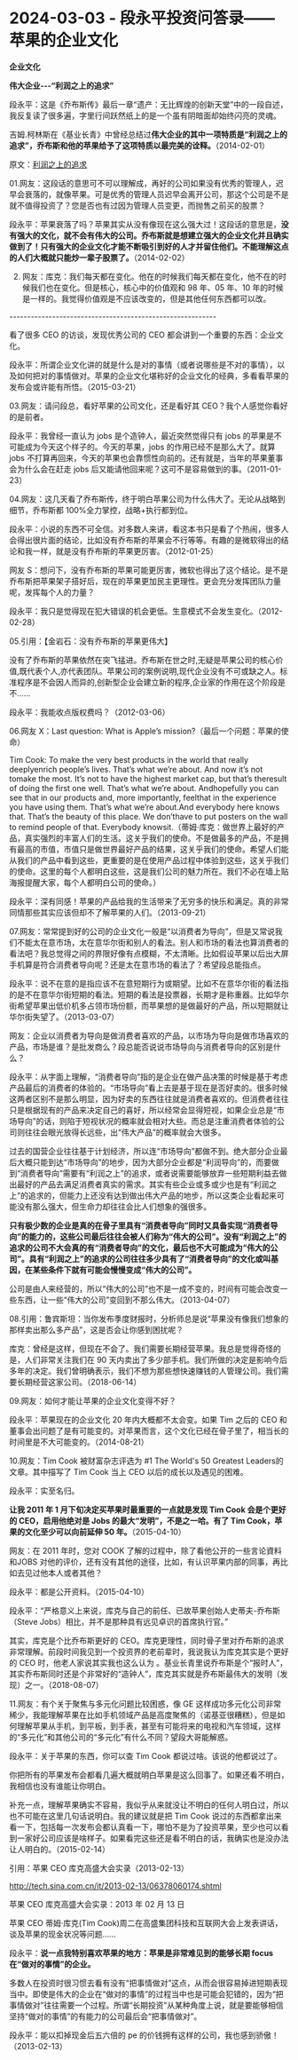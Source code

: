 # 2024-03-03 - 段永平投资问答录——苹果的企业文化

**企业文化**

**伟大企业---“利润之上的追求”**

段永平：这是《乔布斯传》最后一章“遗产：无比辉煌的创新天堂”中的一段自述，我反复读了很多遍，字里行间跃然纸上的是一个虽有阴暗面却始终闪亮的灵魂。

吉姆.柯林斯在《基业长青》中曾经总结过**伟大企业的其中一项特质是“利润之上的追求”，乔布斯和他的苹果给予了这项特质以最完美的诠释。**（2014-02-01）

原文：[利润之上的追求](http://mp.weixin.qq.com/s?__biz=MzUyMTcxODYyMw==&mid=2247484335&idx=1&sn=e3d26f93e3dd221dbc2f3c62498fb66c&chksm=f9d79d9fcea014899072c8fa89170414ee243640662c18e850aa5345a527ae746a303f9b85c0&scene=21#wechat_redirect)

01.网友：这段话的意思可不可以理解成，再好的公司如果没有优秀的管理人，迟早会衰落的，就像苹果。可是优秀的管理人员迟早会离开公司，那这个公司是不是就不值得投资了？您是否也有过因为管理人员变更，而抛售之前买的股票？

段永平：苹果衰落了吗？苹果其实从没有像现在这么强大过！这段话的意思是，**没有强大的文化，就不会有伟大的公司。乔布斯就是想建立强大的企业文化并且确实做到了！只有强大的企业文化才能不断吸引到好的人才并留住他们。不能理解这点的人们大概就只能炒一辈子股票了。**（2014-02-02）

02. 网友：库克：我们每天都在变化。他在的时候我们每天都在变化，他不在的时候我们也在变化。但是核心，核心中的价值观和 98 年、05 年、10 年的时候是一样的。我觉得价值观是不应该改变的，但是其他任何东西都可以改。

---------------------------------------------------------- 

看了很多 CEO 的访谈，发现优秀公司的 CEO 都会讲到一个重要的东西：企业文化。

段永平：所谓企业文化讲的就是什么是对的事情（或者说哪些是不对的事情），以及如何把对的事情做对。苹果的企业文化堪称好的企业文化的经典，多看看苹果的发布会或许能有所悟。（2015-03-21）

03.网友：请问段总，看好苹果的公司文化，还是看好其 CEO？我个人感觉你看好的是前者。

段永平：我曾经一直认为 jobs 是个造钟人，最近突然觉得只有 jobs 的苹果是不可能成为今天这个样子的。今天的苹果，jobs 的作用已经不是那么大了。就算jobs 不打算再回来，今天的苹果也会靠惯性向前的。还有就是，当年的苹果董事会为什么会在赶走 jobs 后又能请他回来呢？这可不是容易做到的事。（2011-01-23）

04.网友：这几天看了乔布斯传，终于明白苹果公司为什么伟大了。无论从战略到细节，乔布斯都 100%全力掌控，战略+执行都到位。

段永平：小说的东西不可全信。对多数人来讲，看这本书只是看了个热闹，很多人会得出很片面的结论，比如没有乔布斯的苹果会不行等等。有趣的是微软得出的结论和我一样，就是没有乔布斯的苹果更厉害。（2012-01-25）

网友 S：想问下，没有乔布斯的苹果可能更厉害，微软也得出了这个结论。是不是乔布斯把苹果架子搭好后，现在的苹果更加民主更理性。更会充分发挥团队力量呢，发挥每个人的力量？

段永平：我只是觉得现在犯大错误的机会更低。生意模式不会发生变化。（2012-02-28）

05.引用：【金岩石：没有乔布斯的苹果更伟大】

没有了乔布斯的苹果依然在突飞掹进。乔布斯在世之时,无疑是苹果公司的核心价值,既代表个人,亦代表团队。苹果公司的案例说明,现代企业没有不可或缺之人。标准程序是不会因人而异的,创新型企业会建立新的程序,企业家的作用在这个阶段是不……

段永平：我能收点版权费吗？（2012-03-06）

06.网友 X：Last question: What is Apple’s mission?（最后一个问题：苹果的使命）

Tim Cook: To make the very best products in the world that really deeplyenrich people’s lives. That’s what we’re about. And now it’s not tomake the most. It’s not to have the highest market cap, but that’s theresult of doing the first one well. That’s what we’re about. Andhopefully you can see that in our products and, more importantly, feelthat in the experience you have using them. That’s what we’re about.And everybody here knows that. That’s the beauty of this place. We don’thave to put posters on the wall to remind people of that. Everybody knowsit.（蒂姆·库克：做世界上最好的产品，真实强烈的丰富人们的生活。这关乎我们的使命。不是做最多的产品，不是拥有最高的市值，市值只是做世界最好产品的结果，这关乎我们的使命。希望人们能从我们的产品中看到这些，更重要的是在使用产品过程中体验到这些，这关乎我们的使命。这里的每个人都明白这些，这是我们公司的魅力所在。我们不必在墙上贴海报提醒大家，每个人都明白公司的使命。）

段永平：深有同感！苹果的产品给我的生活带来了无穷多的快乐和满足。真的非常同情那些其实应该但却不了解苹果的人们。（2013-09-21）

07.网友：常常提到好的公司的企业文化一般是“以消费者为导向”，但是又常说我们不能太在意市场，太在意华尔街和别人的看法。别人和市场的看法也算消费者的看法吧？我总觉得之间的界限好像有点模糊，不太清晰。比如假设苹果以后出大屏手机算是符合消费者导向呢？还是太在意市场的看法了？希望段总能指点。

段永平：说不在意的是指应该不在意短期行为或期望。比如不在意华尔街的看法指的是不在意华尔街短期的看法。短期的看法是投票器，长期才是称重器。比如华尔街希望苹果出低价机多占领市场份额，而苹果想的是做最好的产品，所以短期就让华尔街失望了。（2013-03-07）

网友：企业以消费者为导向是做消费者喜欢的产品，以市场为导向是做市场喜欢的产品，市场是谁？是批发商么？段总能否说说市场导向与消费者导向的区别是什么？

段永平：从字面上理解，“消费者导向”指的是企业在做产品决策的时候是基于考虑产品最后的消费者的体验的。“市场导向”看上去是基于现在是否好卖的。很多时候这两者区别不是那么明显，因为好卖的东西往往就是消费者喜欢的。但消费者往往只是根据现有的产品来决定自己的喜好，所以经常会显得短视，如果企业总是“市场导向”的话，则陷于短视状况的概率就会相对大些。而总是注重消费者体验的公司则往往会眼光放得长远些，出“伟大产品”的概率就会大很多。

过去的国营企业往往基于计划经济，所以连“市场导向”都做不到。绝大部分企业最后大概只能到达“市场导向”的地步，因为大部分企业都是“利润导向”的，而要做到“消费者导向”需要有“利润之上”的追求，或者说需要能够放弃一些短期利益去做出最好的产品去满足消费者真实的需求。其实有些企业或多或少也是有“利润之上”的追求的，但能力上还没有达到做出伟大产品的地步，所以这类企业看起来可能没有那么强大，但生命力却往往会比人们想象的强很多。

**只有极少数的企业是真的在骨子里具有“消费者导向”同时又具备实现“消费者导向”的能力的，这些公司最后往往会被人们称为“伟大的公司”。没有“利润之上”的追求的公司不大会真的有“消费者导向”的文化，最后也不大可能成为“伟大的公司”。具有“利润之上”的追求的公司往往多少具有了“消费者导向”的文化或叫基因，在某些条件下就有可能会慢慢变成“伟大的公司”。**

公司是由人来经营的，所以“伟大的公司”也不是一成不变的，时间有可能会改变一些东西，让一些“伟大的公司”变回到不那么伟大。（2013-04-07）

08.引用：鲁宾斯坦：当你发布季度财报时，分析师总是说“苹果没有像我们想象的那样卖出那么多产品”，这是否会让你感到困扰呢？

库克：曾经是这样，但现在不会了。我们需要长期经营苹果。我总是觉得奇怪的是，人们非常关注我们在 90 天内卖出了多少部手机。我们所做的决定是影响今后多年的决定。我们曾明确表示，我们不想为那些想快速赚钱的人管理公司。我们需要长期经营这家公司。（2018-06-14）

09.网友：如何才能让苹果的企业文化变得不好？

段永平：苹果现在的企业文化 20 年内大概都不太会变。如果 Tim 之后的 CEO 和董事会出问题了是有可能变的。对苹果而言，这个文化已经在骨子里了，相当长的时间里是不大可能变的。（2014-08-21）

10.网友：Tim Cook 被财富杂志评选为 #1 The World's 50 Greatest Leaders的文章。其中描写了 Tim Cook 当上 CEO 以后的成长以及遇见的困难。

段永平：实至名归。

**让我 2011 年 1 月下旬决定买苹果时最重要的一点就是发现 Tim Cook 会是个更好的 CEO，启用他绝对是 Jobs 的最大“发明”，不是之一哈。有了 Tim Cook，苹果的文化至少可以向前延伸 50 年。**（2015-04-10）

网友：在 2011 年时，您对 COOK 了解的过程中，除了看他公开的一些言论資料和JOBS 对他的评价，还有没有其他的途径，比如，有认识苹果内部的同事，再比如去见过他本人或者其他？

段永平：都是公开资料。（2015-04-10）

段永平：“严格意义上来说，库克与自己的前任、已故苹果创始人史蒂夫-乔布斯（Steve Jobs）相比，并不是那种具有远见卓识的首席执行官。”

其实，库克是个比乔布斯更好的 CEO。库克更理性，同时骨子里对乔布斯的追求非常理解。前段时间我见到一个投资界的老前辈时，我说我认为库克其实是个更好的 CEO 时，他老人家说其实我也这么认为 。基业长青里说乔布斯是个“报时人”，其实乔布斯同时还是个非常好的“造钟人”，库克其实就是乔布斯最伟大的发明（发现）之一。（2018-08-07）

11.网友：有个关于聚焦与多元化问题比较困惑，像 GE 这样成功多元化公司非常稀少，我能理解苹果在比如手机领域产品是高度聚焦的（诺基亚很糟糕），但是如何理解苹果从手机，到平板，到手表，甚至有可能将来的电视和汽车领域，这样的“多元化”和其他公司的“多元化”有什么不同？望段大哥能解惑。

段永平：关于苹果的东西，你可以查 Tim Cook 都说过啥。该说的他都说过了。

你把所有的苹果发布会都看几遍大概就明白苹果是这么回事了。如果还看不明白，我相信也没有谁能让你明白。

补充一点，理解苹果确实不容易，我似乎从来就没让不明白的任何人明白过，所以也不可能在这里几句话说明白。我的建议就是把 Tim Cook 说过的东西都拿出来看一下，包括每一次发布会都认真看一下，哪怕不是为了投资苹果，至少也可以看到一家好公司应该是啥样子。如果看完这些还是看不明白的话，我确实也是没办法让人明白的。（2015-02-14）

引用：苹果 CEO 库克高盛大会实录（2013-02-13）

http://tech.sina.com.cn/it/2013-02-13/06378060174.shtml

苹果 CEO 库克高盛大会实录：2013 年 02 月 13 日

苹果 CEO 蒂姆·库克(Tim Cook)周二在高盛集团科技和互联网大会上发表讲话，谈及苹果的现金状况等问题……

段永平：**说一点我特别喜欢苹果的地方：苹果是非常难见到的能够长期 focus在“做对的事情”的企业。**

多数人在投资时很习惯去看有没有“把事情做对”这点，从而会很容易掉进短期表现当中。即使是伟大的企业在“做对的事情”的过程当中也是可能会犯错的，因为“把事情做对”往往需要一个过程。所谓“长期投资”从某种角度上说，就是要能够相信坚持“做对的事情”的有能力的公司最后会“把事情做对”。

段永平：能以扣掉现金后五六倍的 pe 的价钱拥有这样的公司，我也感到骄傲！（2013-02-13）